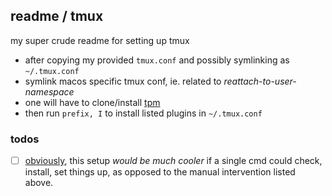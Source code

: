 ## readme / tmux

my super crude readme for setting up tmux

- after copying my provided `tmux.conf` and possibly symlinking as `~/.tmux.conf`
- symlink macos specific tmux conf, ie. related to _reattach-to-user-namespace_
- one will have to clone/install [tpm][tpm]
- then run `prefix, I` to install listed plugins in `~/.tmux.conf`


### todos

- [ ] [obviously][obv], this setup _would be much cooler_ if a single cmd could check, install, set things up, as opposed to the manual intervention listed above.


[tpm]: <https://github.com/tmux-plugins/tpm>
[obv]: <https://user-images.githubusercontent.com/613805/131574330-a256f3a7-3135-4bb5-aac6-959edb18ebdb.png>


